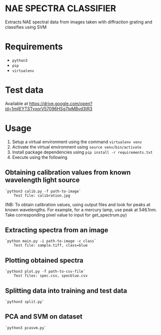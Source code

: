 # NAE SPECTRA CLASSIFIER
Extracts NAE spectral data from images taken with diffraction grating and classifies using SVM

# Requirements

* `python3`
* `pip`
* `virtualenv`

# Test data
Available at https://drive.google.com/open?id=1mjlEYTSTyxorV57096HSg7lqMBvd3tR3

# Usage
1. Setup a virtual environment using the command `virtualenv venv`
2. Activate the virtual environment using `source venv/bin/activate`
3. Install package dependencies using `pip install -r requirements.txt`
4. Execute using the following

## Obtaining calibration values from known wavelength light source
	`python3 calib.py -f path-to-image`
		Test file: calibration.jpg
(NB: To obtain calibration values, using output files and look for peaks 
at known wavelengths. For example, for a mercury lamp, use peak at 
546.1nm. Take corresponding pixel value to input for get_spectrum.py)

## Extracting spectra from an image
	`python main.py -i path-to-image -c class`
		Test file: sample.tiff, class=blue

## Plotting obtained spectra
	`python3 plot.py -f path-to-csv-file`
		Test files: spec.csv, specblue.csv

## Splitting data into training and test data
	`python3 split.py`

## PCA and SVM on dataset
	`python3 pcasvm.py`
